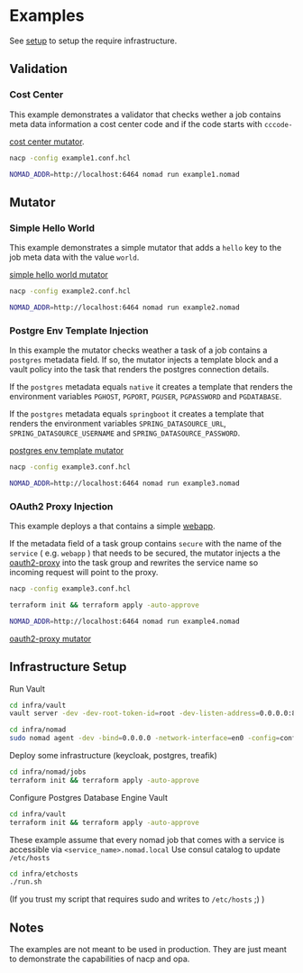 # Examples

See [setup](#infra-setup) to setup the require infrastructure.

## Validation

### Cost Center

This example demonstrates a validator that checks wether a job contains meta data information a cost center code and if the code starts with `cccode-`

[cost center mutator](example1/validators/costcenter_meta.rego).


```bash
nacp -config example1.conf.hcl
```

```bash
NOMAD_ADDR=http://localhost:6464 nomad run example1.nomad
```

## Mutator

### Simple Hello World

This example demonstrates a simple mutator that adds a `hello` key to the job meta data with the value `world`.

[simple hello world mutator](example2/mutators/hello_world_meta.rego)

```bash
nacp -config example2.conf.hcl
```

```bash
NOMAD_ADDR=http://localhost:6464 nomad run example2.nomad
```

### Postgre Env Template Injection

In this example the mutator checks weather a task of a job contains a `postgres` metadata field. If so, the mutator injects a template block and a vault policy into the task that renders the postgres connection details.

If the `postgres` metadata equals `native` it creates a template that renders the environment variables `PGHOST`, `PGPORT`, `PGUSER`, `PGPASSWORD` and `PGDATABASE`.

If the `postgres` metadata equals `springboot` it creates a template that renders the environment variables `SPRING_DATASOURCE_URL`, `SPRING_DATASOURCE_USERNAME` and `SPRING_DATASOURCE_PASSWORD`.

[postgres env template mutator](example3/mutators/postgres_env_template.rego)

```bash
nacp -config example3.conf.hcl
```

```bash
NOMAD_ADDR=http://localhost:6464 nomad run example3.nomad
```

### OAuth2 Proxy Injection

This example deploys a that contains a simple [webapp](example4/webapp.js).

If the metadata field of a task group contains `secure` with the name of the `service` ( e.g. `webapp` ) that needs to be secured, the mutator injects a the [oauth2-proxy](https://oauth2-proxy.github.io/oauth2-proxy/) into the task group and rewrites the service name so incoming request will point to the proxy.

```bash
nacp -config example3.conf.hcl
```

```bash
terraform init && terraform apply -auto-approve
```

```bash
NOMAD_ADDR=http://localhost:6464 nomad run example4.nomad
```

[oauth2-proxy mutator](example4/mutators/secure.rego)



## Infrastructure Setup

Run Vault

```bash
cd infra/vault
vault server -dev -dev-root-token-id=root -dev-listen-address=0.0.0.0:8200
```

```bash
cd infra/nomad
sudo nomad agent -dev -bind=0.0.0.0 -network-interface=en0 -config=conf
```

Deploy some infrastructure (keycloak, postgres, treafik)

```bash
cd infra/nomad/jobs
terraform init && terraform apply -auto-approve
```

Configure Postgres Database Engine Vault

```bash
cd infra/vault
terraform init && terraform apply -auto-approve
```

These example assume that every nomad job that comes with a service is accessible via `<service_name>.nomad.local`
Use consul catalog to update `/etc/hosts`

```bash
cd infra/etchosts
./run.sh
```
(If you trust my script that requires sudo and writes to `/etc/hosts` ;) )

## Notes



The examples are not meant to be used in production. They are just meant to demonstrate the capabilities of nacp and opa.
